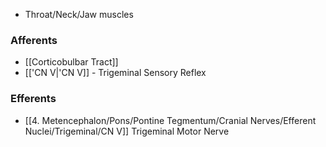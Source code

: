 - Throat/Neck/Jaw muscles 
### Afferents
- [[Corticobulbar Tract]]
- [['CN V|'CN V]] - Trigeminal Sensory Reflex
### Efferents
- [[4. Metencephalon/Pons/Pontine Tegmentum/Cranial Nerves/Efferent Nuclei/Trigeminal/CN V]] Trigeminal Motor Nerve